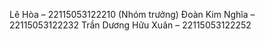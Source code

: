 Lê Hòa 	– 22115053122210 (Nhóm trưởng)
			Đoàn Kim Nghĩa 		– 22115053122232
			Trần Dương Hữu Xuân 		– 22115053122252
